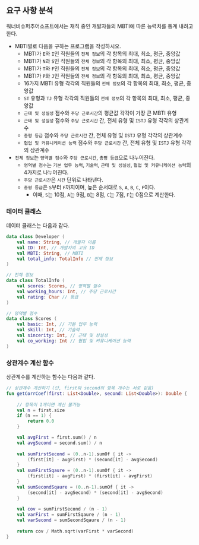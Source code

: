## 요구 사항 분석
워너비슈퍼추어소프트에서는 재직 중인 개발자들의 MBTI에 따른 능력치를 통계 내려고 한다.

* MBTI별로 다음을 구하는 프로그램을 작성하시오.
  * MBTI가 ```E```와 ```I```인 직원들의 ```전체 정보```의 각 항목의 최대, 최소, 평균, 중앙값
  * MBTI가 ```N```과 ```S```인 직원들의 ```전체 정보```의 각 항목의 최대, 최소, 평균, 중앙값
  * MBTI가 ```T```와 ```F```인 직원들의 ```전체 정보```의 각 항목의 최대, 최소, 평균, 중앙값
  * MBTI가 ```P```와 ```J```인 직원들의 ```전체 정보```의 각 항목의 최대, 최소, 평균, 중앙값
  * 16가지 MBTI 유형 각각의 직원들의 ```전체 정보```의 각 항목의 최대, 최소, 평균, 중앙값
  * ```ST``` 유형과 ```TJ``` 유형 각각의 직원들의 ```전체 정보```의 각 항목의 최대, 최소, 평균, 중앙값
  * ```근태 및 성실성``` 점수와 ```주당 근로시간```의 평균값 각각이 가장 큰 MBTI 유형
  * ```근태 및 성실성``` 점수와 ```주당 근로시간``` 간, 전체 유형 및 ```ISTJ``` 유형 각각의 상관계수
  * ```총평 등급``` 점수와 ```주당 근로시간``` 간, 전체 유형 및 ```ISTJ``` 유형 각각의 상관계수
  * ```협업 및 커뮤니케이션 능력``` 점수와 ```주당 근로시간``` 간, 전체 유형 및 ```ISTJ``` 유형 각각의 상관계수
* ```전체 정보```는 ```영역별 점수```와 ```주당 근로시간```, ```총평 등급```으로 나누어진다.
  * ```영역별 점수```는 ```기본 업무 능력```, ```기술력```, ```근태 및 성실성```, ```협업 및 커뮤니케이션 능력```의 4가지로 나누어진다.
  * ```주당 근로시간```은 ```시간``` 단위로 나타낸다.
  * ```총평 등급```은 ```S```부터 ```F```까지이며, 높은 순서대로 ```S```, ```A```, ```B```, ```C```, ```F```이다.
    * 이때, ```S```는 10점, ```A```는 9점, ```B```는 8점, ```C```는 7점, ```F```는 0점으로 계산한다. 

### 데이터 클래스
데이터 클래스는 다음과 같다.

```kotlin
data class Developer (
    val name: String, // 개발자 이름
    val ID: Int, // 개발자의 고유 ID
    val MBTI: String, // MBTI
    val total_info: TotalInfo // 전체 정보
)

// 전체 정보
data class TotalInfo (
    val scores: Scores, // 영역별 점수
    val working_hours: Int, // 주당 근로시간
    val rating: Char // 등급
)

// 영역별 점수
data class Scores (
    val basic: Int, // 기본 업무 능력
    val skill: Int, // 기술력
    val sincerity: Int, // 근태 및 성실성
    val co_working: Int // 협업 및 커뮤니케이션 능력
)
```

### 상관계수 계산 함수
상관계수를 계산하는 함수는 다음과 같다.
```kotlin
// 상관계수 계산하기 (단, first와 second의 항목 개수는 서로 같음)
fun getCorrCoef(first: List<Double>, second: List<Double>): Double {
    
    // 항목이 1개이면 계산 불가능
    val n = first.size
    if (n == 1) {
        return 0.0
    }

    val avgFirst = first.sum() / n
    val avgSecond = second.sum() / n
    
    val sumFirstSecond = (0..n-1).sumOf { it ->
        (first[it] - avgFirst) * (second[it] - avgSecond)
    }
    val sumFirstSqaure = (0..n-1).sumOf { it ->
        (first[it] - avgFirst) * (first[it] - avgFirst)
    }
    val sumSecondSqaure = (0..n-1).sumOf { it ->
        (second[it] - avgSecond) * (second[it] - avgSecond)
    }
    
    val cov = sumFirstSecond / (n - 1)
    val varFirst = sumFirstSqaure / (n - 1)
    val varSecond = sumSecondSqaure / (n - 1)
    
    return cov / Math.sqrt(varFirst * varSecond)
}
```

